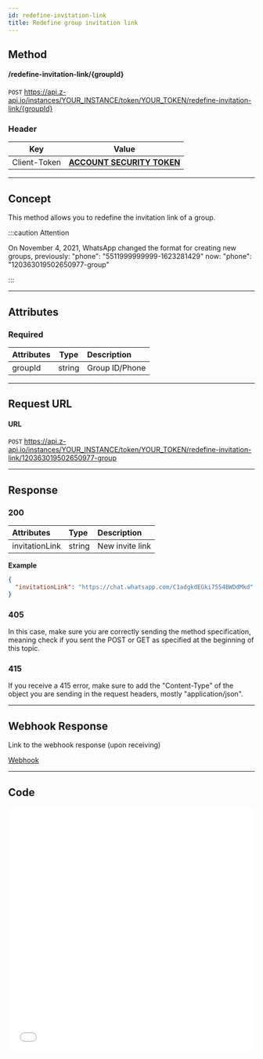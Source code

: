 ```yaml
---
id: redefine-invitation-link
title: Redefine group invitation link
---
```


## Method

#### /redefine-invitation-link/{groupId}

`POST` https://api.z-api.io/instances/YOUR_INSTANCE/token/YOUR_TOKEN/redefine-invitation-link/{groupId}

### Header

|      Key       |            Value            |
| :------------: |     :-----------------:     |
|  Client-Token  | **[ACCOUNT SECURITY TOKEN](../security/client-token)** |
---

## Concept

This method allows you to redefine the invitation link of a group.

:::caution Attention

On November 4, 2021, WhatsApp changed the format for creating new groups, previously: "phone": "5511999999999-1623281429" now: "phone": "120363019502650977-group"

:::

---

## Attributes

### Required

| Attributes |  Type  | Description        |
| :-------- | :----: | :--------------- |
| groupId   | string | Group ID/Phone |

---

## Request URL

#### URL

`POST` https://api.z-api.io/instances/YOUR_INSTANCE/token/YOUR_TOKEN/redefine-invitation-link/120363019502650977-group

---

## Response

### 200

| Attributes | Type    | Description                                           |
| :-------- | :------ | :-------------------------------------------------- |
| invitationLink     | string | New invite link |

**Example**

```json
{
  "invitationLink": "https://chat.whatsapp.com/C1adgkdEGki7554BWDdMkd"
}
```

### 405

In this case, make sure you are correctly sending the method specification, meaning check if you sent the POST or GET as specified at the beginning of this topic.

### 415

If you receive a 415 error, make sure to add the "Content-Type" of the object you are sending in the request headers, mostly "application/json".

---

## Webhook Response

Link to the webhook response (upon receiving)

[Webhook](../webhooks/on-message-received#response)

---

## Code

<iframe src="//api.apiembed.com/?source=https://raw.githubusercontent.com/Z-API/z-api-docs/main/json-examples/redefine-invitation-link.json&targets=all" frameborder="0" scrolling="no" width="100%" height="500px" seamless></iframe>

